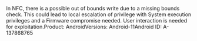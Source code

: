In NFC, there is a possible out of bounds write due to a missing bounds check. This could lead to local escalation of privilege with System execution privileges and a Firmware compromise needed. User interaction is needed for exploitation.Product: AndroidVersions: Android-11Android ID: A-137868765
